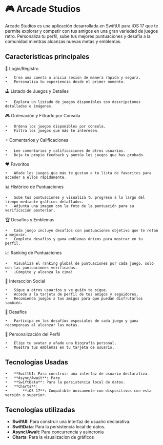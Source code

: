 # 🎮 Arcade Studios

Arcade Studios es una aplicación desarrollada en SwiftUI para iOS 17 que te permite explorar y competir con tus amigos en una gran variedad de juegos retro.
Personaliza tu perfil, sube tus mejores puntuaciones y desafía a la comunidad mientras alcanzas nuevas metas y emblemas.

## Características principales

👤 Login/Registro

	•	Crea una cuenta o inicia sesión de manera rápida y segura.
	•	Personaliza tu experiencia desde el primer momento.

🕹️ Listado de Juegos y Detalles

	•	Explora un listado de juegos disponibles con descripciones detalladas e imágenes.

🎮 Ordenación y Filtrado por Consola

	•	Ordena los juegos disponibles por consola.
	•	Filtra los juegos que más te interesen.

⭐ Comentarios y Calificaciones

	•	Lee comentarios y calificaciones de otros usuarios.
	•	Deja tu propio feedback y puntúa los juegos que has probado.

❤️ Favoritos

	•	Añade los juegos que más te gustan a tu lista de favoritos para acceder a ellos rápidamente.

📊 Histórico de Puntuaciones

	•	Sube tus puntuaciones y visualiza tu progreso a lo largo del tiempo mediante gráficos detallados.
	•	Adjunta una imagen con la foto de la puntuación para su verificación posterior.

🏆 Desafíos y Emblemas

	•	Cada juego incluye desafíos con puntuaciones objetivo que te retan a mejorar.
	•	Completa desafíos y gana emblemas únicos para mostrar en tu perfil.

📈 Ranking de Puntuaciones

	•	Visualiza el ranking global de puntuaciones por cada juego, solo con las puntuaciones verificadas.
	•	¡Compite y alcanza la cima!

👥 Interacción Social

	•	Sigue a otros usuarios y ve quién te sigue.
	•	Accede a la tarjeta de perfil de tus amigos y seguidores.
	•	Recomienda juegos a tus amigos para que puedan disfrutarlos también.

🎯 Desafíos

	•	Participa en los desafíos especiales de cada juego y gana recompensas al alcanzar las metas.

👤 Personalización del Perfil

	•	Elige tu avatar y añade una biografía personal.
	•	Muestra tus emblemas en tu tarjeta de usuario.

## Tecnologías Usadas

	•	**SwiftUI: Para construir una interfaz de usuario declarativa.
 	•	**Async/Await**: Para 
	•	**SwiftData**: Para la persistencia local de datos.
	•	**Charts**: 
 	•       **iOS 17**: Compatible únicamente con dispositivos con esta versión o superior.

## Tecnologías utilizadas
- **SwiftUI**: Para construir una interfaz de usuario declarativa.
- **SwiftData**: Para la persistencia local de datos.
- **Async/Await**: Para concurrencia y asincronia
- **Charts**: Para la visualizacion de gráficos

